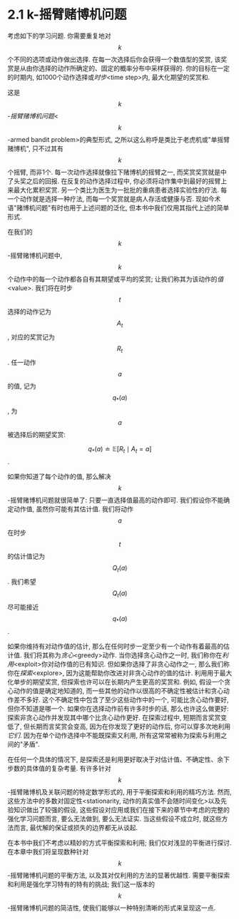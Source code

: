 # 2.1 k-摇臂赌博机问题

考虑如下的学习问题. 你需要重复地对$$k$$个不同的选项或动作做出选择. 在每一次选择后你会获得一个数值型的奖赏, 该奖赏是从由你选择的动作所确定的、固定的概率分布中采样获得的. 你的目标在一定的时期内, 如1000个动作选择或*时步*&lt;time step&gt;内, 最大化期望的奖赏和.

这是$$k$$*-摇臂赌博机问题*&lt;$$k$$-armed bandit problem&gt;的典型形式, 之所以这么称呼是类比于老虎机或"单摇臂赌博机", 只不过其有$$k$$个摇臂, 而非1个. 每一次动作选择就像拉下赌博机的摇臂之一, 而奖赏奖赏就是中了头奖之后的回报. 在反复的动作选择过程中, 你必须将动作集中到最好的摇臂上来最大化累积奖赏. 另一个类比为医生为一批批的重病患者选择实验性的疗法. 每一个动作就是选择一种疗法, 而每一个奖赏就是病人存活或健康与否. 现如今术语"赌博机问题"有时也用于上述问题的泛化, 但本书中我们仅用其指代上述的简单形式.

在我们的$$k$$-摇臂赌博机问题中, $$k$$个动作中的每一个动作都各自有其期望或平均的奖赏; 让我们称其为该动作的*值*&lt;value&gt;. 我们将在时步$$t$$选择的动作记为$$A_t$$, 对应的奖赏记为$$R_t$$. 任一动作$$a$$的值, 记为$$q_*(a)$$, 为$$a$$被选择后的期望奖赏:

$$q_*(a) \doteq \mathbb E [R_t \mid A_t = a]$$.

如果你知道了每个动作的值, 那么解决$$k$$-摇臂赌博机问题就很简单了: 只要一直选择值最高的动作即可. 我们假设你不能确定动作值, 虽然你可能有其估计值. 我们将动作$$a$$在时步$$t$$的估计值记为$$Q_t(a)$$. 我们希望$$Q_t(a)$$尽可能接近$$q_*(a)$$.

如果你维持有对动作值的估计, 那么在任何时步一定至少有一个动作有着最高的估计值. 我们将其称为*贪心*&lt;greedy&gt;动作. 当你选择贪心动作之一时, 我们称你在*利用*&lt;exploit&gt;你对动作值的已有知识. 但如果你选择了非贪心动作之一, 那么我们称你在*探索*&lt;explore&gt;, 因为这能帮助你改进对非贪心动作的值的估计. 利用用于最大化单步的期望奖赏,  但探索也许可以在长期内产生更高的奖赏和. 例如, 假设一个贪心动作的值是确定地知道的, 而一些其他的动作以很高的不确定性被估计和贪心动作差不多好. 这个不确定性中包含了至少这些动作中的一个, 可能比贪心动作要好, 但你不知道是哪一个. 如果你在选择动作前有许多时步的话, 那么也许这么做更好: 探索非贪心动作并发现其中哪个比贪心动作更好. 在探索过程中, 短期而言奖赏变低了, 但长期而言奖赏会变高, 因为在你发现了更好的动作后, 你可以穿多次地利用*它们*. 因为在单个动作选择中不能既探索又利用, 所有这常常被称为探索与利用之间的"矛盾".

在任何一个具体的情况下, 是探索还是利用更好取决于对估计值、不确定性、余下步数的具体值的复杂考量. 有许多针对$$k$$-摇臂赌博机及关联问题的特定数学形式的, 用于平衡探索和利用的精巧方法. 然而, 这些方法中的多数对固定性&lt;stationarity, 动作的真实值不会随时间变化&gt;以及先验知识做出了较强的假设, 这些假设对应用或我们在接下来的章节中考虑的完整的强化学习问题而言, 要么无法做到, 要么无法证实. 当这些假设不成立时, 就这些方法而言, 最优解的保证或损失的边界都无从谈起. 

在本书中我们不考虑以精妙的方式平衡探索和利用; 我们仅对浅显的平衡进行探讨. 在本章中我们将呈现数种针对$$k$$-摇臂赌博机问题的平衡方法, 以及其对仅利用的方法的显著优越性. 需要平衡探索和利用是强化学习特有的特有的挑战; 我们这一版本的$$k$$-摇臂赌博机问题的简洁性, 使我们能够以一种特别清晰的形式来呈现这一点.